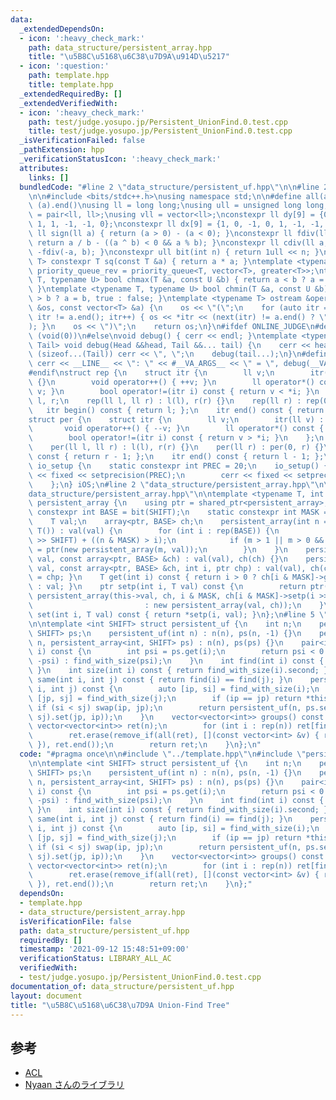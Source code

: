 ```yaml
---
data:
  _extendedDependsOn:
  - icon: ':heavy_check_mark:'
    path: data_structure/persistent_array.hpp
    title: "\u5B8C\u5168\u6C38\u7D9A\u914D\u5217"
  - icon: ':question:'
    path: template.hpp
    title: template.hpp
  _extendedRequiredBy: []
  _extendedVerifiedWith:
  - icon: ':heavy_check_mark:'
    path: test/judge.yosupo.jp/Persistent_UnionFind.0.test.cpp
    title: test/judge.yosupo.jp/Persistent_UnionFind.0.test.cpp
  _isVerificationFailed: false
  _pathExtension: hpp
  _verificationStatusIcon: ':heavy_check_mark:'
  attributes:
    links: []
  bundledCode: "#line 2 \"data_structure/persistent_uf.hpp\"\n\n#line 2 \"template.hpp\"\
    \n\n#include <bits/stdc++.h>\nusing namespace std;\n\n#define all(a) (a).begin(),\
    \ (a).end()\nusing ll = long long;\nusing ull = unsigned long long;\nusing pll\
    \ = pair<ll, ll>;\nusing vll = vector<ll>;\nconstexpr ll dy[9] = {0, 1, 0, -1,\
    \ 1, 1, -1, -1, 0};\nconstexpr ll dx[9] = {1, 0, -1, 0, 1, -1, -1, 1, 0};\nconstexpr\
    \ ll sign(ll a) { return (a > 0) - (a < 0); }\nconstexpr ll fdiv(ll a, ll b) {\
    \ return a / b - ((a ^ b) < 0 && a % b); }\nconstexpr ll cdiv(ll a, ll b) { return\
    \ -fdiv(-a, b); }\nconstexpr ull bit(int n) { return 1ull << n; }\ntemplate <typename\
    \ T> constexpr T sq(const T &a) { return a * a; }\ntemplate <typename T> using\
    \ priority_queue_rev = priority_queue<T, vector<T>, greater<T>>;\ntemplate <typename\
    \ T, typename U> bool chmax(T &a, const U &b) { return a < b ? a = b, true : false;\
    \ }\ntemplate <typename T, typename U> bool chmin(T &a, const U &b) { return a\
    \ > b ? a = b, true : false; }\ntemplate <typename T> ostream &operator<<(ostream\
    \ &os, const vector<T> &a) {\n    os << \"(\";\n    for (auto itr = a.begin();\
    \ itr != a.end(); itr++) { os << *itr << (next(itr) != a.end() ? \", \" : \"\"\
    ); }\n    os << \")\";\n    return os;\n}\n#ifdef ONLINE_JUDGE\n#define dump(...)\
    \ (void(0))\n#else\nvoid debug() { cerr << endl; }\ntemplate <typename Head, typename...\
    \ Tail> void debug(Head &&head, Tail &&... tail) {\n    cerr << head;\n    if\
    \ (sizeof...(Tail)) cerr << \", \";\n    debug(tail...);\n}\n#define dump(...)\
    \ cerr << __LINE__ << \": \" << #__VA_ARGS__ << \" = \", debug(__VA_ARGS__)\n\
    #endif\nstruct rep {\n    struct itr {\n        ll v;\n        itr(ll v) : v(v)\
    \ {}\n        void operator++() { ++v; }\n        ll operator*() const { return\
    \ v; }\n        bool operator!=(itr i) const { return v < *i; }\n    };\n    ll\
    \ l, r;\n    rep(ll l, ll r) : l(l), r(r) {}\n    rep(ll r) : rep(0, r) {}\n \
    \   itr begin() const { return l; };\n    itr end() const { return r; };\n};\n\
    struct per {\n    struct itr {\n        ll v;\n        itr(ll v) : v(v) {}\n \
    \       void operator++() { --v; }\n        ll operator*() const { return v; }\n\
    \        bool operator!=(itr i) const { return v > *i; }\n    };\n    ll l, r;\n\
    \    per(ll l, ll r) : l(l), r(r) {}\n    per(ll r) : per(0, r) {}\n    itr begin()\
    \ const { return r - 1; };\n    itr end() const { return l - 1; };\n};\nstruct\
    \ io_setup {\n    static constexpr int PREC = 20;\n    io_setup() {\n        cout\
    \ << fixed << setprecision(PREC);\n        cerr << fixed << setprecision(PREC);\n\
    \    };\n} iOS;\n#line 2 \"data_structure/persistent_array.hpp\"\n\n#line 4 \"\
    data_structure/persistent_array.hpp\"\n\ntemplate <typename T, int SHIFT> struct\
    \ persistent_array {\n    using ptr = shared_ptr<persistent_array>;\n    static\
    \ constexpr int BASE = bit(SHIFT);\n    static constexpr int MASK = BASE - 1;\n\
    \    T val;\n    array<ptr, BASE> ch;\n    persistent_array(int n = 1, T val =\
    \ T()) : val(val) {\n        for (int i : rep(BASE)) {\n            int m = (n\
    \ >> SHIFT) + ((n & MASK) > i);\n            if (m > 1 || m > 0 && i > 0) ch[i]\
    \ = ptr(new persistent_array(m, val));\n        }\n    }\n    persistent_array(T\
    \ val, const array<ptr, BASE> &ch) : val(val), ch(ch) {}\n    persistent_array(T\
    \ val, const array<ptr, BASE> &ch, int i, ptr chp) : val(val), ch(ch) { this->ch[i]\
    \ = chp; }\n    T get(int i) const { return i > 0 ? ch[i & MASK]->get(i >> SHIFT)\
    \ : val; }\n    ptr setp(int i, T val) const {\n        return ptr(i > 0 ? new\
    \ persistent_array(this->val, ch, i & MASK, ch[i & MASK]->setp(i >> SHIFT, val))\n\
    \                         : new persistent_array(val, ch));\n    }\n    persistent_array\
    \ set(int i, T val) const { return *setp(i, val); }\n};\n#line 5 \"data_structure/persistent_uf.hpp\"\
    \n\ntemplate <int SHIFT> struct persistent_uf {\n    int n;\n    persistent_array<int,\
    \ SHIFT> ps;\n    persistent_uf(int n) : n(n), ps(n, -1) {}\n    persistent_uf(int\
    \ n, persistent_array<int, SHIFT> ps) : n(n), ps(ps) {}\n    pair<int, int> find_with_size(int\
    \ i) const {\n        int psi = ps.get(i);\n        return psi < 0 ? make_pair(i,\
    \ -psi) : find_with_size(psi);\n    }\n    int find(int i) const { return find_with_size(i).first;\
    \ }\n    int size(int i) const { return find_with_size(i).second; }\n    bool\
    \ same(int i, int j) const { return find(i) == find(j); }\n    persistent_uf unite(int\
    \ i, int j) const {\n        auto [ip, si] = find_with_size(i);\n        auto\
    \ [jp, sj] = find_with_size(j);\n        if (ip == jp) return *this;\n       \
    \ if (si < sj) swap(ip, jp);\n        return persistent_uf(n, ps.set(ip, -si -\
    \ sj).set(jp, ip));\n    }\n    vector<vector<int>> groups() const {\n       \
    \ vector<vector<int>> ret(n);\n        for (int i : rep(n)) ret[find(i)].push_back(i);\n\
    \        ret.erase(remove_if(all(ret), [](const vector<int> &v) { return v.empty();\
    \ }), ret.end());\n        return ret;\n    }\n};\n"
  code: "#pragma once\n\n#include \"../template.hpp\"\n#include \"persistent_array.hpp\"\
    \n\ntemplate <int SHIFT> struct persistent_uf {\n    int n;\n    persistent_array<int,\
    \ SHIFT> ps;\n    persistent_uf(int n) : n(n), ps(n, -1) {}\n    persistent_uf(int\
    \ n, persistent_array<int, SHIFT> ps) : n(n), ps(ps) {}\n    pair<int, int> find_with_size(int\
    \ i) const {\n        int psi = ps.get(i);\n        return psi < 0 ? make_pair(i,\
    \ -psi) : find_with_size(psi);\n    }\n    int find(int i) const { return find_with_size(i).first;\
    \ }\n    int size(int i) const { return find_with_size(i).second; }\n    bool\
    \ same(int i, int j) const { return find(i) == find(j); }\n    persistent_uf unite(int\
    \ i, int j) const {\n        auto [ip, si] = find_with_size(i);\n        auto\
    \ [jp, sj] = find_with_size(j);\n        if (ip == jp) return *this;\n       \
    \ if (si < sj) swap(ip, jp);\n        return persistent_uf(n, ps.set(ip, -si -\
    \ sj).set(jp, ip));\n    }\n    vector<vector<int>> groups() const {\n       \
    \ vector<vector<int>> ret(n);\n        for (int i : rep(n)) ret[find(i)].push_back(i);\n\
    \        ret.erase(remove_if(all(ret), [](const vector<int> &v) { return v.empty();\
    \ }), ret.end());\n        return ret;\n    }\n};"
  dependsOn:
  - template.hpp
  - data_structure/persistent_array.hpp
  isVerificationFile: false
  path: data_structure/persistent_uf.hpp
  requiredBy: []
  timestamp: '2021-09-12 15:48:51+09:00'
  verificationStatus: LIBRARY_ALL_AC
  verifiedWith:
  - test/judge.yosupo.jp/Persistent_UnionFind.0.test.cpp
documentation_of: data_structure/persistent_uf.hpp
layout: document
title: "\u5B8C\u5168\u6C38\u7D9A Union-Find Tree"
---
```


## 参考
- [ACL](https://atcoder.github.io/ac-library/document_ja/dsu.html)
- [Nyaan さんのライブラリ](https://nyaannyaan.github.io/library/data-structure/persistent-union-find.hpp)